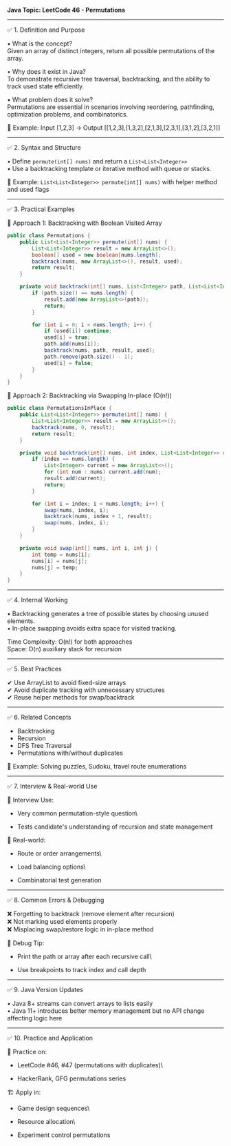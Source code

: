 **Java Topic: LeetCode 46 - Permutations**

---

✅ 1. Definition and Purpose

• What is the concept?\
Given an array of distinct integers, return all possible permutations of the array.

• Why does it exist in Java?\
To demonstrate recursive tree traversal, backtracking, and the ability to track used state efficiently.

• What problem does it solve?\
Permutations are essential in scenarios involving reordering, pathfinding, optimization problems, and combinatorics.

🧠 Example: Input [1,2,3] → Output [[1,2,3],[1,3,2],[2,1,3],[2,3,1],[3,1,2],[3,2,1]]

---

✅ 2. Syntax and Structure

• Define `permute(int[] nums)` and return a `List<List<Integer>>`\
• Use a backtracking template or iterative method with queue or stacks.

🧠 Example: `List<List<Integer>> permute(int[] nums)` with helper method and used flags

---

✅ 3. Practical Examples

🔹 Approach 1: Backtracking with Boolean Visited Array

```java
public class Permutations {
    public List<List<Integer>> permute(int[] nums) {
        List<List<Integer>> result = new ArrayList<>();
        boolean[] used = new boolean[nums.length];
        backtrack(nums, new ArrayList<>(), result, used);
        return result;
    }

    private void backtrack(int[] nums, List<Integer> path, List<List<Integer>> result, boolean[] used) {
        if (path.size() == nums.length) {
            result.add(new ArrayList<>(path));
            return;
        }

        for (int i = 0; i < nums.length; i++) {
            if (used[i]) continue;
            used[i] = true;
            path.add(nums[i]);
            backtrack(nums, path, result, used);
            path.remove(path.size() - 1);
            used[i] = false;
        }
    }
}
```

🔹 Approach 2: Backtracking via Swapping In-place (O(n!))

```java
public class PermutationsInPlace {
    public List<List<Integer>> permute(int[] nums) {
        List<List<Integer>> result = new ArrayList<>();
        backtrack(nums, 0, result);
        return result;
    }

    private void backtrack(int[] nums, int index, List<List<Integer>> result) {
        if (index == nums.length) {
            List<Integer> current = new ArrayList<>();
            for (int num : nums) current.add(num);
            result.add(current);
            return;
        }

        for (int i = index; i < nums.length; i++) {
            swap(nums, index, i);
            backtrack(nums, index + 1, result);
            swap(nums, index, i);
        }
    }

    private void swap(int[] nums, int i, int j) {
        int temp = nums[i];
        nums[i] = nums[j];
        nums[j] = temp;
    }
}
```

---

✅ 4. Internal Working

• Backtracking generates a tree of possible states by choosing unused elements.\
• In-place swapping avoids extra space for visited tracking.

Time Complexity: O(n!) for both approaches\
Space: O(n) auxiliary stack for recursion

---

✅ 5. Best Practices

✔ Use ArrayList to avoid fixed-size arrays\
✔ Avoid duplicate tracking with unnecessary structures\
✔ Reuse helper methods for swap/backtrack

---

✅ 6. Related Concepts

- Backtracking
- Recursion
- DFS Tree Traversal
- Permutations with/without duplicates

🧠 Example: Solving puzzles, Sudoku, travel route enumerations

---

✅ 7. Interview & Real-world Use

🧠 Interview Use:

- Very common permutation-style question\

- Tests candidate's understanding of recursion and state management

🏢 Real-world:

- Route or order arrangements\

- Load balancing options\

- Combinatorial test generation

---

✅ 8. Common Errors & Debugging

❌ Forgetting to backtrack (remove element after recursion)\
❌ Not marking used elements properly\
❌ Misplacing swap/restore logic in in-place method

🧪 Debug Tip:

- Print the path or array after each recursive call\

- Use breakpoints to track index and call depth

---

✅ 9. Java Version Updates

• Java 8+ streams can convert arrays to lists easily\
• Java 11+ introduces better memory management but no API change affecting logic here

---

✅ 10. Practice and Application

📝 Practice on:

- LeetCode #46, #47 (permutations with duplicates)\

- HackerRank, GFG permutations series

🏗 Apply in:

- Game design sequences\

- Resource allocation\

- Experiment control permutations

